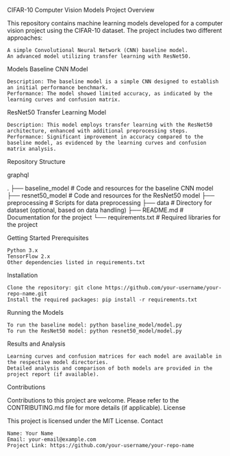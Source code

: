 CIFAR-10 Computer Vision Models
Project Overview

This repository contains machine learning models developed for a computer vision project using the CIFAR-10 dataset. The project includes two different approaches:

    A simple Convolutional Neural Network (CNN) baseline model.
    An advanced model utilizing transfer learning with ResNet50.

Models
Baseline CNN Model

    Description: The baseline model is a simple CNN designed to establish an initial performance benchmark.
    Performance: The model showed limited accuracy, as indicated by the learning curves and confusion matrix.

ResNet50 Transfer Learning Model

    Description: This model employs transfer learning with the ResNet50 architecture, enhanced with additional preprocessing steps.
    Performance: Significant improvement in accuracy compared to the baseline model, as evidenced by the learning curves and confusion matrix analysis.

Repository Structure

graphql

.
├── baseline_model       # Code and resources for the baseline CNN model
├── resnet50_model       # Code and resources for the ResNet50 model
├── preprocessing        # Scripts for data preprocessing
├── data                 # Directory for dataset (optional, based on data handling)
├── README.md            # Documentation for the project
└── requirements.txt     # Required libraries for the project

Getting Started
Prerequisites

    Python 3.x
    TensorFlow 2.x
    Other dependencies listed in requirements.txt

Installation

    Clone the repository: git clone https://github.com/your-username/your-repo-name.git
    Install the required packages: pip install -r requirements.txt

Running the Models

    To run the baseline model: python baseline_model/model.py
    To run the ResNet50 model: python resnet50_model/model.py

Results and Analysis

    Learning curves and confusion matrices for each model are available in the respective model directories.
    Detailed analysis and comparison of both models are provided in the project report (if available).

Contributions

Contributions to this project are welcome. Please refer to the CONTRIBUTING.md file for more details (if applicable).
License

This project is licensed under the MIT License.
Contact

    Name: Your Name
    Email: your-email@example.com
    Project Link: https://github.com/your-username/your-repo-name

